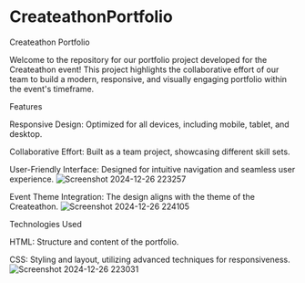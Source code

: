 # CreateathonPortfolio
Createathon Portfolio

Welcome to the repository for our portfolio project developed for the Createathon event! This project highlights the collaborative effort of our team to build a modern, responsive, and visually engaging portfolio within the event's timeframe.

Features

Responsive Design: Optimized for all devices, including mobile, tablet, and desktop.

Collaborative Effort: Built as a team project, showcasing different skill sets.

User-Friendly Interface: Designed for intuitive navigation and seamless user experience.
![Screenshot 2024-12-26 223257](https://github.com/user-attachments/assets/bef7ac70-22d3-4124-a5e2-f316628d0c2e)

Event Theme Integration: The design aligns with the theme of the Createathon. ![Screenshot 2024-12-26 224105](https://github.com/user-attachments/assets/43a7e948-7eaa-4235-b19d-244775d2693d)


Technologies Used

HTML: Structure and content of the portfolio.

CSS: Styling and layout, utilizing advanced techniques for responsiveness.
![Screenshot 2024-12-26 223031](https://github.com/user-attachments/assets/a52aabeb-5cb9-4471-abe8-b010f7b6359e)

